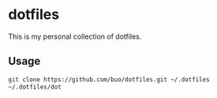 # dotfiles

This is my personal collection of dotfiles.

## Usage

```sh
git clone https://github.com/buo/dotfiles.git ~/.dotfiles
~/.dotfiles/dot
```
